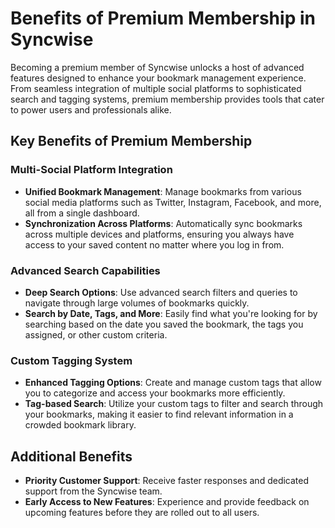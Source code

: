# Benefits of Premium Membership in Syncwise

Becoming a premium member of Syncwise unlocks a host of advanced features designed to enhance your bookmark management experience. From seamless integration of multiple social platforms to sophisticated search and tagging systems, premium membership provides tools that cater to power users and professionals alike.

## Key Benefits of Premium Membership

### Multi-Social Platform Integration

- **Unified Bookmark Management**: Manage bookmarks from various social media platforms such as Twitter, Instagram, Facebook, and more, all from a single dashboard.
- **Synchronization Across Platforms**: Automatically sync bookmarks across multiple devices and platforms, ensuring you always have access to your saved content no matter where you log in from.

### Advanced Search Capabilities

- **Deep Search Options**: Use advanced search filters and queries to navigate through large volumes of bookmarks quickly.
- **Search by Date, Tags, and More**: Easily find what you're looking for by searching based on the date you saved the bookmark, the tags you assigned, or other custom criteria.

### Custom Tagging System

- **Enhanced Tagging Options**: Create and manage custom tags that allow you to categorize and access your bookmarks more efficiently.
- **Tag-based Search**: Utilize your custom tags to filter and search through your bookmarks, making it easier to find relevant information in a crowded bookmark library.

## Additional Benefits

- **Priority Customer Support**: Receive faster responses and dedicated support from the Syncwise team.
- **Early Access to New Features**: Experience and provide feedback on upcoming features before they are rolled out to all users.

